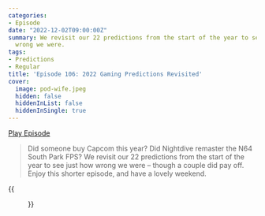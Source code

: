 ```yaml
---
categories:
- Episode
date: "2022-12-02T09:00:00Z"
summary: We revisit our 22 predictions from the start of the year to see just how
  wrong we were.
tags:
- Predictions
- Regular
title: 'Episode 106: 2022 Gaming Predictions Revisited'
cover: 
  image: pod-wife.jpeg
  hidden: false
  hiddenInList: false
  hiddenInSingle: true
---
```


[Play Episode](https://www.patreon.com/posts/episode-106-2022-75381353)
> Did someone buy Capcom this year? Did Nightdive remaster the N64 South Park FPS? We revisit our 22 predictions from the start of the year to see just how wrong we were – though a couple did pay off. Enjoy this shorter episode, and have a lovely weekend.

{{<figure 
    src="pod-wife.jpeg" 
    caption="Image Credit: kraftcheese" 
    alt="Pod Wife">}}